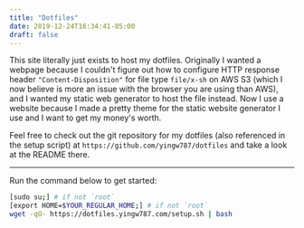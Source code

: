 ```yaml
---
title: "Dotfiles"
date: 2019-12-24T16:34:41-05:00
draft: false
---
```


This site literally just exists to host my dotfiles. Originally I wanted a
webpage because I couldn't figure out how to configure HTTP response header
`"Content-Disposition"` for file type `file/x-sh` on AWS S3 (which I now believe
is more an issue with the browser you are using than AWS), and I wanted my
static web generator to host the file instead. Now I use a website because I
made a pretty theme for the static website generator I use and I want to get my
money's worth.

Feel free to check out the git repository for my dotfiles (also referenced in
the setup script) at `https://github.com/yingw787/dotfiles` and take a look at
the README there.

__________

Run the command below to get started:

```bash
[sudo su;] # if not `root`
[export HOME=$YOUR_REGULAR_HOME;] # if not `root`
wget -qO- https://dotfiles.yingw787.com/setup.sh | bash
```
